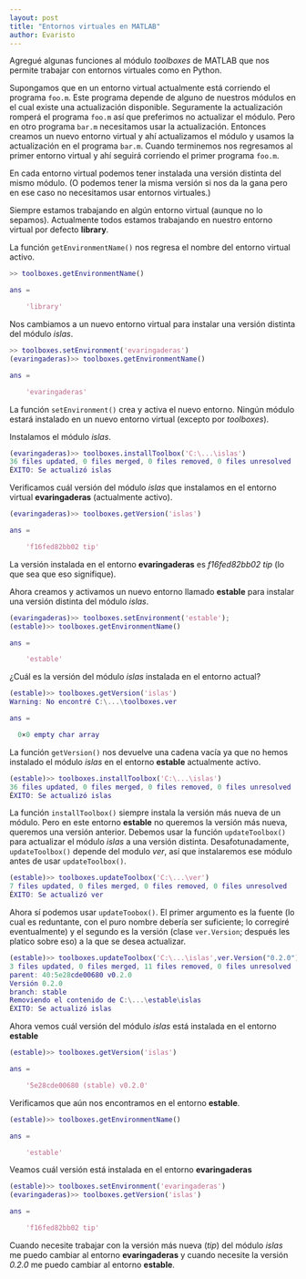 ```yaml
---
layout: post
title: "Entornos virtuales en MATLAB"
author: Evaristo
---
```


Agregué algunas funciones al módulo *toolboxes* de MATLAB que nos permite trabajar con entornos virtuales como en Python.

Supongamos que en un entorno virtual actualmente está corriendo el programa `foo.m`. Este programa depende de alguno de nuestros módulos en el cual existe una actualización disponible. Seguramente la actualización romperá el programa `foo.m` así que preferimos no actualizar el módulo. Pero en otro programa `bar.m` necesitamos usar la actualización. Entonces creamos un nuevo entorno virtual y ahí actualizamos el módulo y usamos la actualización en el programa `bar.m`. Cuando terminemos nos regresamos al primer entorno virtual y ahí seguirá corriendo el primer programa `foo.m`.

En cada entorno virtual podemos tener instalada una versión distinta del mismo módulo. (O podemos tener la misma versión si nos da la gana pero en ese caso no necesitamos usar entornos virtuales.)

Siempre estamos trabajando en algún entorno virtual (aunque no lo sepamos). Actualmente todos estamos trabajando en nuestro entorno virtual por defecto **library**.

La función `getEnvironmentName()` nos regresa el nombre del entorno virtual activo.

```matlab
>> toolboxes.getEnvironmentName()

ans =

    'library'
```

Nos cambiamos a un nuevo entorno virtual para instalar una versión distinta del módulo _islas_.

```matlab
>> toolboxes.setEnvironment('evaringaderas')
(evaringaderas)>> toolboxes.getEnvironmentName()

ans =

    'evaringaderas'
```

La función `setEnvironment()` crea y activa el nuevo entorno. Ningún módulo estará instalado en un nuevo entorno virtual (excepto por _toolboxes_).

Instalamos el módulo _islas_.

```matlab
(evaringaderas)>> toolboxes.installToolbox('C:\...\islas')
36 files updated, 0 files merged, 0 files removed, 0 files unresolved
ÉXITO: Se actualizó islas
```

Verificamos cuál versión del módulo _islas_ que instalamos en el entorno virtual **evaringaderas** (actualmente activo).

```matlab
(evaringaderas)>> toolboxes.getVersion('islas')

ans =

    'f16fed82bb02 tip'
```

La versión instalada en el entorno **evaringaderas** es _f16fed82bb02 tip_ (lo que sea que eso signifique).

Ahora creamos y activamos un nuevo entorno llamado **estable** para instalar una versión distinta del módulo _islas_.

```matlab
(evaringaderas)>> toolboxes.setEnvironment('estable');
(estable)>> toolboxes.getEnvironmentName()

ans =

    'estable'
```

¿Cuál es la versión del módulo _islas_ instalada en el entorno actual?

```matlab
(estable)>> toolboxes.getVersion('islas')
Warning: No encontré C:\...\toolboxes.ver

ans =

  0×0 empty char array
```

La función `getVersion()` nos devuelve una cadena vacía ya que no hemos instalado el módulo _islas_ en el entorno **estable** actualmente activo.

```matlab
(estable)>> toolboxes.installToolbox('C:\...\islas')
36 files updated, 0 files merged, 0 files removed, 0 files unresolved
ÉXITO: Se actualizó islas
```

La función `installToolbox()` siempre instala la versión más nueva de un módulo. Pero en este entorno **estable** no queremos la versión más nueva, queremos una versión anterior. Debemos usar la función `updateToolbox()` para actualizar el módulo _islas_ a una versión distinta. Desafotunadamente, `updateToolbox()` depende del modulo _ver_, así que instalaremos ese módulo antes de usar `updateToolbox()`.

```matlab
(estable)>> toolboxes.updateToolbox('C:\...\ver')
7 files updated, 0 files merged, 0 files removed, 0 files unresolved
ÉXITO: Se actualizó ver
```

Ahora sí podemos usar `updateToobox()`. El primer argumento es la fuente (lo cual es reduntante, con el puro nombre debería ser suficiente; lo corregiré eventualmente) y el segundo es la versión (clase `ver.Version`; después les platico sobre eso) a la que se desea actualizar.

```matlab
(estable)>> toolboxes.updateToolbox('C:\...\islas',ver.Version("0.2.0"))
3 files updated, 0 files merged, 11 files removed, 0 files unresolved
parent: 40:5e28cde00680 v0.2.0
Versión 0.2.0
branch: stable
Removiendo el contenido de C:\...\estable\islas
ÉXITO: Se actualizó islas
```

Ahora vemos cuál versión del módulo _islas_ está instalada en el entorno **estable**

```matlab
(estable)>> toolboxes.getVersion('islas')

ans =

    '5e28cde00680 (stable) v0.2.0'
```

Verificamos que aún nos encontramos en el entorno **estable**.

```matlab
(estable)>> toolboxes.getEnvironmentName()

ans =

    'estable'
```

Veamos cuál versión está instalada en el entorno **evaringaderas**
```matlab
(estable)>> toolboxes.setEnvironment('evaringaderas')
(evaringaderas)>> toolboxes.getVersion('islas')

ans =

    'f16fed82bb02 tip'
```

Cuando necesite trabajar con la versión más nueva (_tip_) del módulo _islas_ me puedo cambiar al entorno **evaringaderas** y cuando necesite la versión _0.2.0_ me puedo cambiar al entorno **estable**.
